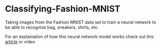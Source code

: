 # Classifying-Fashion-MNIST
Taking images from the Fashion MNIST data set to train a neural network to be able to recognize bag, sneakers, shirts, etc. 

For an explaination of how this neural network model works check out this [article](https://hassan-ahmed-hesham4.medium.com/using-neural-network-to-classify-clothes-and-shoes-3898311a61c5) or video
